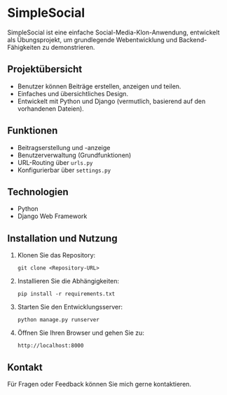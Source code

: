 # SimpleSocial

SimpleSocial ist eine einfache Social-Media-Klon-Anwendung, entwickelt als Übungsprojekt, um grundlegende Webentwicklung und Backend-Fähigkeiten zu demonstrieren.

## Projektübersicht

- Benutzer können Beiträge erstellen, anzeigen und teilen.
- Einfaches und übersichtliches Design.
- Entwickelt mit Python und Django (vermutlich, basierend auf den vorhandenen Dateien).

## Funktionen

- Beitragserstellung und -anzeige
- Benutzerverwaltung (Grundfunktionen)
- URL-Routing über `urls.py`
- Konfigurierbar über `settings.py`

## Technologien

- Python
- Django Web Framework

## Installation und Nutzung

1. Klonen Sie das Repository:
   ```
   git clone <Repository-URL>
   ```
2. Installieren Sie die Abhängigkeiten:
   ```
   pip install -r requirements.txt
   ```
3. Starten Sie den Entwicklungsserver:
   ```
   python manage.py runserver
   ```
4. Öffnen Sie Ihren Browser und gehen Sie zu:
   ```
   http://localhost:8000
   ```

## Kontakt

Für Fragen oder Feedback können Sie mich gerne kontaktieren.

